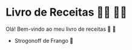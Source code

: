 # Livro de Receitas :man_cook: :woman_cook: 

Olá! Bem-vindo ao meu livro de receitas :closed_book: :shallow_pan_of_food: 

- Strogonoff de Frango :chicken: 
